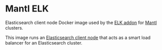 # Mantl ELK

Elasticsearch client node Docker image used by the
[ELK addon](http://docs.mantl.io/en/latest/components/elk.html) for
[Mantl](http://mantl.io/) clusters.

This image runs an
[Elasticsearch client node](https://www.elastic.co/guide/en/elasticsearch/reference/current/modules-node.html#client-node)
that acts as a smart load balancer for an Elasticsearch cluster.
